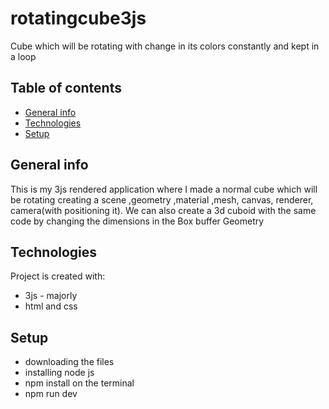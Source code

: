 # rotatingcube3js
Cube which will be rotating with change in its colors constantly and kept in a loop 
## Table of contents
* [General info](#general-info)
* [Technologies](#technologies)
* [Setup](#setup)

## General info
This is my 3js rendered application where I made a normal cube which will be rotating creating a scene ,geometry ,material ,mesh, canvas, renderer, camera(with positioning it).
We can also create a 3d cuboid with the same code by changing the dimensions in the Box buffer Geometry
## Technologies
Project is created with:
* 3js - majorly 
* html and css 
	
## Setup
* downloading the files 
* installing node js 
* npm install on the terminal 
* npm run dev 


